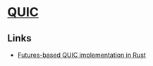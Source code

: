 # [QUIC](https://quicwg.org/)

## Links

- [Futures-based QUIC implementation in Rust](https://github.com/djc/quinn)